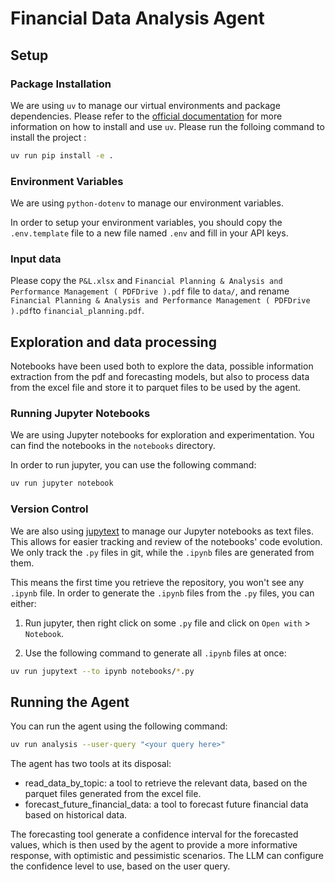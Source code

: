 # Financial Data Analysis Agent

## Setup

### Package Installation

We are using `uv` to manage our virtual environments and package dependencies. Please refer to the [official documentation](https://docs.astral.sh/uv/) for more information on how to install and use `uv`.
Please run the folloing command to install the project : 

```bash
uv run pip install -e .
```

### Environment Variables

We are using `python-dotenv` to manage our environment variables. 

In order to setup your environment variables, you should copy the `.env.template` file to a new file named `.env` and fill in your API keys.

### Input data

Please copy the `P&L.xlsx` and `Financial Planning & Analysis and Performance Management ( PDFDrive ).pdf` file to `data/`, and rename `Financial Planning & Analysis and Performance Management ( PDFDrive ).pdf`to `financial_planning.pdf`.

## Exploration and data processing

Notebooks have been used both to explore the data, possible information extraction from the pdf and forecasting models, 
but also to process data from the excel file and store it to parquet files to be used by the agent. 

### Running Jupyter Notebooks

We are using Jupyter notebooks for exploration and experimentation. You can find the notebooks in the `notebooks` directory. 

In order to run jupyter, you can use the following command:

```bash
uv run jupyter notebook
```

### Version Control

We are also using [jupytext](https://jupytext.readthedocs.io/en/latest/) to manage our Jupyter notebooks as text files. This allows for easier tracking and review of the notebooks' code evolution. We only track the `.py` files in git, while the `.ipynb` files are generated from them.

This means the first time you retrieve the repository, you won't see any `.ipynb` file. In order to generate the `.ipynb` files from the `.py` files, you can either:

1. Run jupyter, then right click on some `.py` file and click on `Open with` > `Notebook`.

2. Use the following command to generate all `.ipynb` files at once:

```bash
uv run jupytext --to ipynb notebooks/*.py
```

## Running the Agent
You can run the agent using the following command:

```bash
uv run analysis --user-query "<your query here>"
```

The agent has two tools at its disposal:
* read_data_by_topic: a tool to retrieve the relevant data, based on the parquet files generated from the excel file.
* forecast_future_financial_data: a tool to forecast future financial data based on historical data.

The forecasting tool generate a confidence interval for the forecasted values, which is then used by the agent to provide a more informative response, with optimistic and pessimistic scenarios.
The LLM can configure the confidence level to use, based on the user query.
